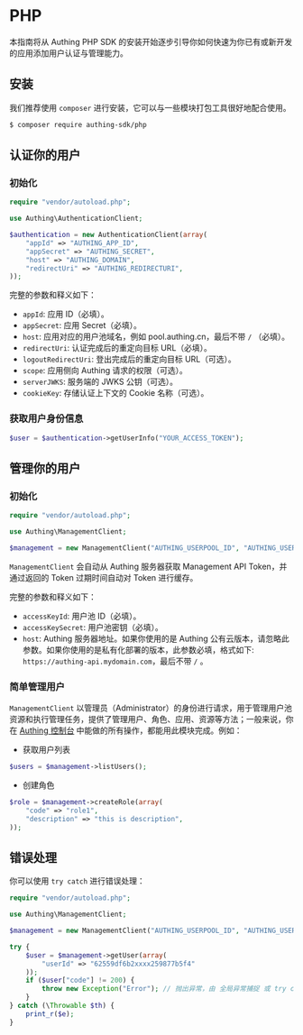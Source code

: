 # PHP

本指南将从 Authing PHP SDK 的安装开始逐步引导你如何快速为你已有或新开发的应用添加用户认证与管理能力。

<AppDetailSiderBar />

## 安装


我们推荐使用 `composer` 进行安装，它可以与一些模块打包工具很好地配合使用。

```bash
$ composer require authing-sdk/php
```

## 认证你的用户

### 初始化

```php
require "vendor/autoload.php";

use Authing\AuthenticationClient;

$authentication = new AuthenticationClient(array(
    "appId" => "AUTHING_APP_ID",
    "appSecret" => "AUTHING_SECRET",
    "host" => "AUTHING_DOMAIN",
    "redirectUri" => "AUTHING_REDIRECTURI",
));
```

完整的参数和释义如下：

- `appId`: 应用 ID（必填）。
- `appSecret`: 应用 Secret（必填）。
- `host`: 应用对应的用户池域名，例如 pool.authing.cn，最后不带 `/` （必填）。
- `redirectUri`: 认证完成后的重定向目标 URL（必填）。
- `logoutRedirectUri`: 登出完成后的重定向目标 URL（可选）。
- `scope`: 应用侧向 Authing 请求的权限（可选）。
- `serverJWKS`: 服务端的 JWKS 公钥（可选）。
- `cookieKey`: 存储认证上下文的 Cookie 名称（可选）。

### 获取用户身份信息

```php
$user = $authentication->getUserInfo("YOUR_ACCESS_TOKEN");
```

## 管理你的用户

### 初始化

```php
require "vendor/autoload.php";

use Authing\ManagementClient;

$management = new ManagementClient("AUTHING_USERPOOL_ID", "AUTHING_USERPOOL_SECRET");
```

`ManagementClient` 会自动从 Authing 服务器获取  Management API Token，并通过返回的 Token 过期时间自动对 Token 进行缓存。

完整的参数和释义如下：

- `accessKeyId`: 用户池 ID（必填）。
- `accessKeySecret`: 用户池密钥（必填）。
- `host`: Authing 服务器地址。如果你使用的是 Authing 公有云版本，请忽略此参数。如果你使用的是私有化部署的版本，此参数必填，格式如下: `https://authing-api.mydomain.com`，最后不带 `/` 。

### 简单管理用户

`ManagementClient` 以管理员（Administrator）的身份进行请求，用于管理用户池资源和执行管理任务，提供了管理用户、角色、应用、资源等方法；一般来说，你在 [Authing 控制台](https://console.authing.cn/console/userpool) 中能做的所有操作，都能用此模块完成。例如：

- 获取用户列表

```php
$users = $management->listUsers();
```

- 创建角色

```php
$role = $management->createRole(array(
    "code" => "role1",
    "description" => "this is description",
));
```

## 错误处理

你可以使用 `try catch` 进行错误处理：

```php
require "vendor/autoload.php";

use Authing\ManagementClient;

$management = new ManagementClient("AUTHING_USERPOOL_ID", "AUTHING_USERPOOL_SECRET");

try {
    $user = $management->getUser(array(
        "userId" => "62559df6b2xxxx259877b5f4"
    ));
    if ($user["code"] != 200) {
        throw new Exception("Error"); // 抛出异常，由 全局异常捕捉 或 try catch 进行异常捕捉
    }
} catch (\Throwable $th) {
    print_r($e);
}
```
